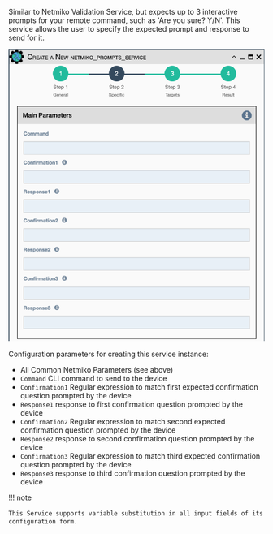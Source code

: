 Similar to Netmiko Validation Service, but expects up to 3 interactive
prompts for your remote command, such as \'Are you sure? Y/N\'. This
service allows the user to specify the expected prompt and response to
send for it.

![Netmiko Prompts Service](../../_static/automation/builtin_service_types/netmiko_prompts.png)

Configuration parameters for creating this service instance:

-   All Common Netmiko Parameters (see above)
-   `Command` CLI command to send to the device
-   `Confirmation1` Regular expression to match first expected
    confirmation question prompted by the device
-   `Response1` response to first confirmation question prompted by the
    device
-   `Confirmation2` Regular expression to match second expected
    confirmation question prompted by the device
-   `Response2` response to second confirmation question prompted by the
    device
-   `Confirmation3` Regular expression to match third expected
    confirmation question prompted by the device
-   `Response3` response to third confirmation question prompted by the
    device

!!! note

    This Service supports variable substitution in all input fields of its
    configuration form.
